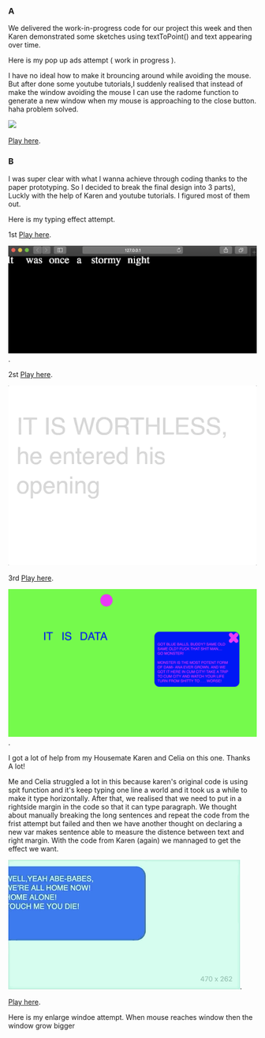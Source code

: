 ### A

We delivered the work-in-progress code for our project this week and then Karen demonstrated some sketches using textToPoint() and text appearing over time.

Here is my pop up ads attempt ( work in progress ).

I have no ideal how to make it brouncing around while avoiding the mouse.
But after done some youtube tutorials,I suddenly realised that instead of make the window avoiding the mouse I can use the radome function to generate a new window when my mouse is approaching to the close button. haha problem solved.

![](https://github.com/Raymondvonz/CodeWords/blob/master/W9/MOUSECLOSE.png)

[Play here](https://raymondvonz.github.io/CodeWords/W9/window/).

### B

I was super clear with what l wanna achieve through coding thanks to the paper prototyping. So I decided to break the final design into 3 parts), Luckly with the help of Karen and youtube tutorials. I figured most of them out.

Here is my typing effect attempt.

1st  [Play here](https://raymondvonz.github.io/CodeWords/W9/typing/).

![](https://github.com/Raymondvonz/CodeWords/blob/master/W9/Screen%20Shot%202020-10-01%20at%201.30.26%20am.png).

2st  [Play here](https://raymondvonz.github.io/CodeWords/W9/typ/).

![](https://github.com/Raymondvonz/CodeWords/blob/master/W9/a2.gif)

3rd  [Play here](https://raymondvonz.github.io/CodeWords/W9/TYPING_WINDOW/).

![](https://github.com/Raymondvonz/CodeWords/blob/master/W9/Screen%20Shot%202020-10-01%20at%201.30.45%20am.png).

I got a lot of help from my Housemate Karen and Celia on this one. Thanks A lot!

Me and Celia struggled a lot in this because karen's original code is using spit function and it's keep typing one line a world and it took us a while to make it type horizontally. After that, we realised that we need to put in a rightside margin in the code so that it can type paragraph. We thought about manually breaking the long sentences and repeat the code from the frist attempt but failed and then we have another thought on declaring a new var makes sentence able to measure the distence between text and right margin. With the code from Karen (again) we mannaged to get the effect we want.

![](https://github.com/Raymondvonz/CodeWords/blob/master/W9/Oct-01-2020%2001-34-54.gif).

[Play here](https://raymondvonz.github.io/CodeWords/W9/largewindow/).

Here is my enlarge windoe attempt.
When mouse reaches window then the window grow bigger


